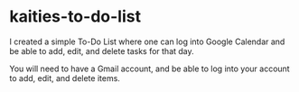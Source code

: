 # kaities-to-do-list

I created a simple To-Do List where one can log into Google Calendar and be able to add, edit, and delete tasks for that day.  

You will need to have a Gmail account, and be able to log into your account to add, edit, and delete items.

